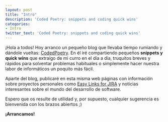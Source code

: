```yaml
---
layout: post
title: "Intro"
description: 'Coded Poetry: snippets and coding quick wins'
categories:
- Intro
twitter_text: 'Coded Poetry: snippets and coding quick wins'
---
```


¡Hola a todos! 
Hoy arranco un pequeño blog que llevaba tiempo rumiando y dándole vueltas: [CodedPoetry](https://codedpoetry.com). En él iré compartiendo pequeños **snippets y quick wins** que extraigo de mi curro en el día a día, truquitos breves y rápidos para solventar problemas habituales o simplemente hacer nuestra labor de informáticos un poquito más fácil. 

Aparte del blog, publicaré en esta misma web páginas con información sobre proyectos personales como [Easy Links for JIRA](https://codedpoetry.com/easy-links-for-jira) y noticias interesantes sobre el mundo del desarrollo de software.

Espero que os resulte de utilidad y, por supuesto, cualquier sugerencia es bienvenida con los brazos abiertos ;)

**¡Arrancamos!**
